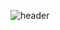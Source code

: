 ![header](https://capsule-render.vercel.app/api?text=JHLeeeMe&type=soft&color=gradient&animation=twinkling)
